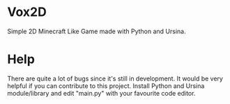 # Vox2D
Simple 2D Minecraft Like Game made with Python and Ursina.

# Help
There are quite a lot of bugs since it's still in development. It would be very helpful if you can contribute to this project. Install Python and Ursina module/library and edit "main.py" with your favourite code editor.
